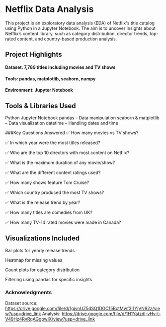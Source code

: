 # Netflix Data Analysis
This project is an exploratory data analysis (EDA) of Netflix's title catalog using Python in a Jupyter Notebook. The aim is to uncover insights about Netflix’s content library, such as category distribution, director trends, top-rated content, and country-based production analysis.

## Project Highlights
#### Dataset: 7,789 titles including movies and TV shows
#### Tools: pandas, matplotlib, seaborn, numpy
#### Environment: Jupyter Notebook

## Tools & Libraries Used
Python
Jupyter Notebook
pandas – Data manipulation
seaborn & matplotlib – Data visualization
datetime – Handling dates and time

###Key Questions Answered
✅ How many movies vs TV shows?

✅ In which year were the most titles released?

✅ Who are the top 10 directors with most content on Netflix?

✅ What is the maximum duration of any movie/show?

✅ What are the different content ratings used?

✅ How many shows feature Tom Cruise?

✅ Which country produced the most TV shows?

✅ What is the release trend by year?

✅ How many titles are comedies from UK?

✅ How many TV-14 rated movies were made in Canada?

## Visualizations Included

Bar plots for yearly release trends

Heatmap for missing values

Count plots for category distribution

Filtering using pandas for specific insights

### Acknowledgments
Dataset source: https://drive.google.com/file/d/1gjvnUZ5dSQ1DGC15BctMwf3i1YjVN92z/view?usp=drive_link
Analysis: https://drive.google.com/file/d/1H1Yatzdl-vHv-t-V49Hz4RvRqAGgowIX/view?usp=drive_link
